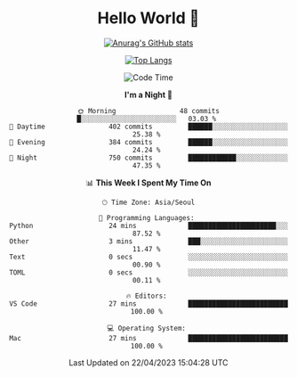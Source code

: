 <div align="center">

# Hello World 👋

[![Anurag's GitHub stats](https://github-readme-stats.vercel.app/api?username=taeho0888&show_icons=true&theme=dracula)](https://github.com/anuraghazra/github-readme-stats)

[![Top Langs](https://github-readme-stats.vercel.app/api/top-langs/?username=taeho0888&theme=dracula)](https://github.com/anuraghazra/github-readme-stats)
<!--
**taeho0888/taeho0888** is a ✨ _special_ ✨ repository because its `README.md` (this file) appears on your GitHub profile.

<!--START_SECTION:waka-->
![Code Time](http://img.shields.io/badge/Code%20Time-27%20hrs%2025%20mins-blue)

**I'm a Night 🦉** 

```text
🌞 Morning                48 commits          █░░░░░░░░░░░░░░░░░░░░░░░░   03.03 % 
🌆 Daytime                402 commits         ██████░░░░░░░░░░░░░░░░░░░   25.38 % 
🌃 Evening                384 commits         ██████░░░░░░░░░░░░░░░░░░░   24.24 % 
🌙 Night                  750 commits         ████████████░░░░░░░░░░░░░   47.35 % 
```


📊 **This Week I Spent My Time On** 

```text
🕑︎ Time Zone: Asia/Seoul

💬 Programming Languages: 
Python                   24 mins             ██████████████████████░░░   87.52 % 
Other                    3 mins              ███░░░░░░░░░░░░░░░░░░░░░░   11.47 % 
Text                     0 secs              ░░░░░░░░░░░░░░░░░░░░░░░░░   00.90 % 
TOML                     0 secs              ░░░░░░░░░░░░░░░░░░░░░░░░░   00.11 % 

🔥 Editors: 
VS Code                  27 mins             █████████████████████████   100.00 % 

💻 Operating System: 
Mac                      27 mins             █████████████████████████   100.00 % 
```


 Last Updated on 22/04/2023 15:04:28 UTC
<!--END_SECTION:waka-->
</div>
